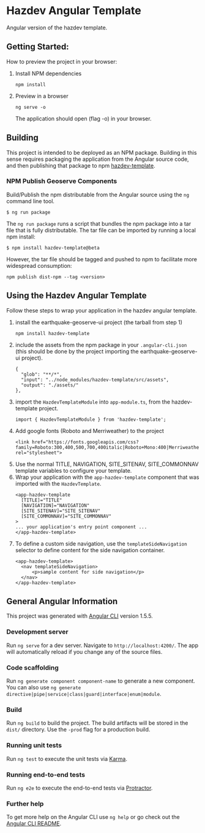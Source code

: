 # Hazdev Angular Template
Angular version of the hazdev template.


## Getting Started:

How to preview the project in your browser:

1. Install NPM dependencies
    ```
    npm install
    ```

1. Preview in a browser
    ```
    ng serve -o
    ```
    The application should open (flag -o) in your browser.


## Building

This project is intended to be deployed as an NPM package. Building in this
sense requires packaging the application from the Angular source code, and
then publishing that package to npm [hazdev-template](https://www.npmjs.com/package/hazdev-template).

### NPM Publish Geoserve Components

Build/Publish the npm distributable from the Angular source using the `ng` command line
tool.

```
$ ng run package
```

The `ng run package` runs a script that bundles the npm package into a tar file that is fully distributable. The tar file can be imported by running a local npm install:

```
$ npm install hazdev-template@beta
```

However, the tar file should be tagged and pushed to npm to facilitate more widespread consumption:
```
npm publish dist-npm --tag <version>
```


## Using the Hazdev Angular Template

Follow these steps to wrap your application in the hazdev angular template. 

1. install the earthquake-geoserve-ui project (the tarball from step 1)
    ```
    npm install hazdev-template
    ```
1. include the assets from the npm package in your `.angular-cli.json` (this should be done by the project importing the earthquake-geoserve-ui project).
    ```
    {
      "glob": "**/*",
      "input": "../node_modules/hazdev-template/src/assets",
      "output": "./assets/"
    },
    ```
1. import the `HazdevTemplateModule` into `app-module.ts`, from the hazdev-template project.
    ```
    import { HazdevTemplateModule } from 'hazdev-template';
    ```
1. Add google fonts (Roboto and Merriweather) to the project
    ```
    <link href="https://fonts.googleapis.com/css?family=Roboto:300,400,500,700,400italic|Roboto+Mono:400|Merriweather:400,400italic,700|Material+Icons" rel="stylesheet">
    ```
1. Use the normal TITLE, NAVIGATION, SITE_SITENAV, SITE_COMMONNAV template variables to configure your template.
1. Wrap your application with the `app-hazdev-template` component that was imported with the `HazdevTemplate`.
    ```
    <app-hazdev-template
      [TITLE]="TITLE"
      [NAVIGATION]="NAVIGATION"
      [SITE_SITENAV]="SITE_SITENAV"
      [SITE_COMMONNAV]="SITE_COMMONNAV"
    >
    ... your application's entry point component ...
    </app-hazdev-template>
    ```
1. To define a custom side navigation, use the `templateSideNavigation` selector to define content for the side navigation container.
    ```
    <app-hazdev-template>
      <nav templateSideNavigation>
          <p>sample content for side navigation</p>
      </nav>
    </app-hazdev-template>
    ```



## General Angular Information

This project was generated with [Angular CLI](https://github.com/angular/angular-cli) version 1.5.5.

### Development server

Run `ng serve` for a dev server. Navigate to `http://localhost:4200/`. The app will automatically reload if you change any of the source files.

### Code scaffolding

Run `ng generate component component-name` to generate a new component. You can also use `ng generate directive|pipe|service|class|guard|interface|enum|module`.

### Build

Run `ng build` to build the project. The build artifacts will be stored in the `dist/` directory. Use the `-prod` flag for a production build.

### Running unit tests

Run `ng test` to execute the unit tests via [Karma](https://karma-runner.github.io).

### Running end-to-end tests

Run `ng e2e` to execute the end-to-end tests via [Protractor](http://www.protractortest.org/).

### Further help

To get more help on the Angular CLI use `ng help` or go check out the [Angular CLI README](https://github.com/angular/angular-cli/blob/master/README.md).
